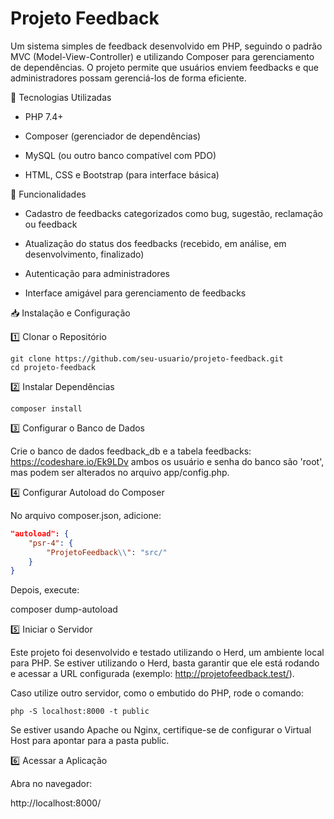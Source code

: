 # Projeto Feedback

Um sistema simples de feedback desenvolvido em PHP, seguindo o padrão MVC (Model-View-Controller) e utilizando Composer para gerenciamento de dependências. O projeto permite que usuários enviem feedbacks e que administradores possam gerenciá-los de forma eficiente.

🚀 Tecnologias Utilizadas

- PHP 7.4+

- Composer (gerenciador de dependências)

- MySQL (ou outro banco compatível com PDO)

- HTML, CSS e Bootstrap (para interface básica)

📌 Funcionalidades

- Cadastro de feedbacks categorizados como bug, sugestão, reclamação ou feedback

- Atualização do status dos feedbacks (recebido, em análise, em desenvolvimento, finalizado)

- Autenticação para administradores

- Interface amigável para gerenciamento de feedbacks

📥 Instalação e Configuração

1️⃣ Clonar o Repositório
```
git clone https://github.com/seu-usuario/projeto-feedback.git
cd projeto-feedback
```
2️⃣ Instalar Dependências
```
composer install
```
3️⃣ Configurar o Banco de Dados

Crie o banco de dados feedback_db e a tabela feedbacks:
https://codeshare.io/Ek9LDv
ambos os usuário e senha do banco são 'root', mas podem ser alterados no arquivo app/config.php.

4️⃣ Configurar Autoload do Composer

No arquivo composer.json, adicione:
```json
"autoload": {
    "psr-4": {
        "ProjetoFeedback\\": "src/"
    }
}
```
Depois, execute:

composer dump-autoload

5️⃣ Iniciar o Servidor

Este projeto foi desenvolvido e testado utilizando o Herd, um ambiente local para PHP. Se estiver utilizando o Herd, basta garantir que ele está rodando e acessar a URL configurada (exemplo: http://projetofeedback.test/).

Caso utilize outro servidor, como o embutido do PHP, rode o comando:
```
php -S localhost:8000 -t public
```
Se estiver usando Apache ou Nginx, certifique-se de configurar o Virtual Host para apontar para a pasta public.

6️⃣ Acessar a Aplicação

Abra no navegador:

http://localhost:8000/
